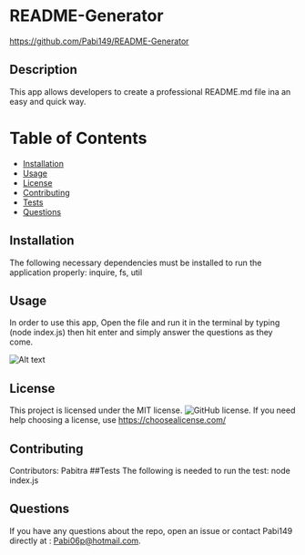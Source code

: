 
# README-Generator
https://github.com/Pabi149/README-Generator
## Description
This app allows developers to create a professional README.md file ina an easy and quick way.
# Table of Contents 
* [Installation](#installation)
* [Usage](#usage)
* [License](#license)
* [Contributing](#contributing)
* [Tests](#tests)
* [Questions](#questions)
## Installation
The following necessary dependencies must be installed to run the application properly: inquire, fs, util
## Usage
In order to use this app, Open the file and run it in the terminal by typing (node index.js) then hit enter and simply answer the questions as they come.

 ![ Alt text](https://watch.screencastify.com/v/bkWnWHlRKnqw1D1yJ8xZ) 
## License
This project is licensed under the MIT license. 
![GitHub license](https://img.shields.io/badge/license-MIT-blue.svg).
If you need help choosing a license, use https://choosealicense.com/
## Contributing
​Contributors: Pabitra
##Tests
The following is needed to run the test: node index.js
## Questions
If you have any questions about the repo, open an issue or contact Pabi149 directly at : Pabi06p@hotmail.com.
